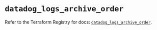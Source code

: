 # `datadog_logs_archive_order`

Refer to the Terraform Registry for docs: [`datadog_logs_archive_order`](https://registry.terraform.io/providers/datadog/datadog/3.52.1/docs/resources/logs_archive_order).
